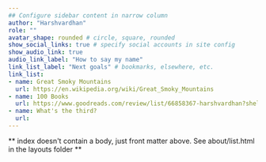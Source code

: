 ```yaml
---
## Configure sidebar content in narrow column
author: "Harshvardhan"
role: ""
avatar_shape: rounded # circle, square, rounded
show_social_links: true # specify social accounts in site config
show_audio_link: true
audio_link_label: "How to say my name"
link_list_label: "Next goals" # bookmarks, elsewhere, etc.
link_list:
- name: Great Smoky Mountains
  url: https://en.wikipedia.org/wiki/Great_Smoky_Mountains
- name: 100 Books
  url: https://www.goodreads.com/review/list/66858367-harshvardhan?shelf=%23ALL%23
- name: What's the third?
  url: 
---
```


** index doesn't contain a body, just front matter above.
See about/list.html in the layouts folder **
